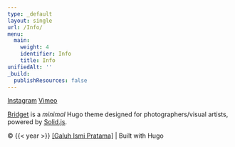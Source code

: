 ```yaml
---
type: _default
layout: single
url: /Info/
menu:
  main:
    weight: 4
    identifier: Info
    title: Info
unifiedAlt: ''
_build:
  publishResources: false
---
```

<u>[Instagram](https://www.instagram.com/ismi_kun)</u>
<u>[Vimeo](https://www.vimeo.com/galuhismi)</u>


<u>[Bridget](https://github.com/Sped0n/bridget)</u> is a _minimal_ Hugo theme designed for photographers/visual artists, powered by <u>[Solid.js](https://www.solidjs.com)</u>.

&copy; {{< year >}} <u>[Galuh Ismi Pratama]</u> | Built with Hugo
